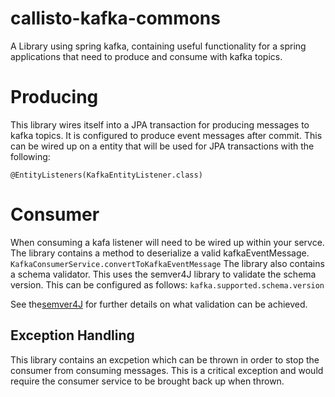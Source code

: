 # callisto-kafka-commons

A Library using spring kafka, containing useful functionality for a spring applications that need to produce and consume with kafka topics.

# Producing
  This library wires itself into a JPA transaction for producing messages to kafka topics. It is configured to produce event messages after commit.
  This can be wired up on a entity that will be used for JPA transactions with the following:
  ```
  @EntityListeners(KafkaEntityListener.class)
  ```
 
# Consumer
   When consuming a kafa listener will need to be wired up within your servce. The library contains a method to deserialize a valid kafkaEventMessage.
      ```
     KafkaConsumerService.convertToKafkaEventMessage
    ```
   The library also contains a schema validator. This uses the semver4J library to validate the schema version. This can be configured as follows:
    ```
     kafka.supported.schema.version
    ```
    
   See the[semver4J](https://github.com/vdurmont/semver4j) for further details on what validation can be achieved.
   
   ## Exception Handling
   This library contains an excpetion which can be thrown in order to stop the consumer from consuming messages. This is a critical exception and would require      the consumer service to be brought back up when thrown.


